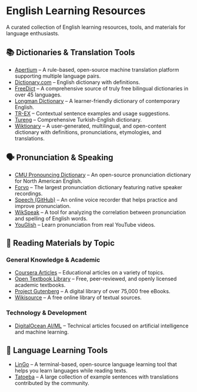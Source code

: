 # English Learning Resources

A curated collection of English learning resources, tools, and materials for language enthusiasts.

## 📚 Dictionaries & Translation Tools

- [Apertium](https://en.wikipedia.org/wiki/Apertium) – A rule-based, open-source machine translation platform supporting multiple language pairs.
- [Dictionary.com](https://www.dictionary.com/) – English dictionary with definitions.
- [FreeDict](https://freedict.org/) – A comprehensive source of truly free bilingual dictionaries in over 45 languages.
- [Longman Dictionary](https://www.ldoceonline.com/) – A learner-friendly dictionary of contemporary English.
- [TR-EX](https://tr-ex.me/) – Contextual sentence examples and usage suggestions.
- [Tureng](https://tureng.com/tr/turkce-ingilizce) – Comprehensive Turkish-English dictionary.
- [Wiktionary](https://en.wikipedia.org/wiki/Wiktionary) – A user-generated, multilingual, and open-content dictionary with definitions, pronunciations, etymologies, and translations.

## 🗣️ Pronunciation & Speaking

- [CMU Pronouncing Dictionary](https://en.wikipedia.org/wiki/CMU_Pronouncing_Dictionary) – An open-source pronunciation dictionary for North American English.
- [Forvo](https://forvo.com/) – The largest pronunciation dictionary featuring native speaker recordings.
- [Speech (GitHub)](https://github.com/huytd/speech) – An online voice recorder that helps practice and improve pronunciation.
- [WikSpeak](https://wikspeak.sourceforge.net/) – A tool for analyzing the correlation between pronunciation and spelling of English words.
- [YouGlish](https://youglish.com/) – Learn pronunciation from real YouTube videos.

## 📖 Reading Materials by Topic

### General Knowledge & Academic

- [Coursera Articles](https://www.coursera.org/articles) – Educational articles on a variety of topics.
- [Open Textbook Library](https://open.umn.edu/opentextbooks) – Free, peer-reviewed, and openly licensed academic textbooks.
- [Project Gutenberg](https://www.gutenberg.org/) – A digital library of over 75,000 free eBooks.
- [Wikisource](https://en.wikipedia.org/wiki/Wikisource) – A free online library of textual sources.

### Technology & Development

- [DigitalOcean AI/ML](https://www.digitalocean.com/community/tags/ai-ml) – Technical articles focused on artificial intelligence and machine learning.

## 🧠 Language Learning Tools

- [LinGo](https://www.reddit.com/r/languagelearning/comments/187kqcy/lingo_a_free_and_open_source_textbased_language/) – A terminal-based, open-source language learning tool that helps you learn languages while reading texts.
- [Tatoeba](https://en.wikipedia.org/wiki/Tatoeba) – A large collection of example sentences with translations contributed by the community.
